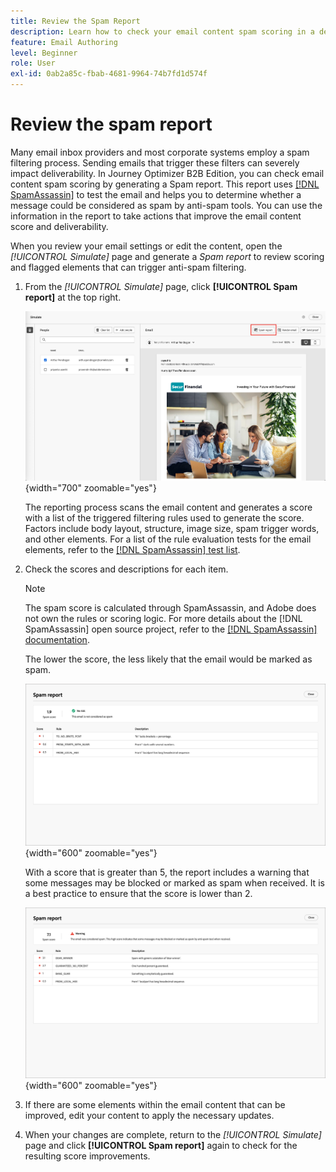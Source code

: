 ```yaml
---
title: Review the Spam Report
description: Learn how to check your email content spam scoring in a dedicated Spam report that predicts if ISPs or Mailbox providers would consider it as a spam or not.
feature: Email Authoring
level: Beginner
role: User
exl-id: 0ab2a85c-fbab-4681-9964-74b7fd1d574f
---
```

# Review the spam report

Many email inbox providers and most corporate systems employ a spam filtering process. Sending emails that trigger these filters can severely impact deliverability. In Journey Optimizer B2B Edition, you can check email content spam scoring by generating a Spam report. This report uses [[!DNL SpamAssassin]](https://spamassassin.apache.org/) to test the email and helps you to determine whether a message could be considered as spam by anti-spam tools. You can use the information in the report to take actions that improve the email content score and deliverability. 

When you review your email settings or edit the content, open the _[!UICONTROL Simulate]_ page and generate a _Spam report_ to review scoring and flagged elements that can trigger anti-spam filtering.

1. From the _[!UICONTROL Simulate]_ page, click **[!UICONTROL Spam report]** at the top right.

    ![Spam report button](./assets/email-spam-report-button.png){width="700" zoomable="yes"}

   The reporting process scans the email content and generates a score with a list of the triggered filtering rules used to generate the score. Factors include body layout, structure, image size, spam trigger words, and other elements. For a list of the rule evaluation tests for the email elements, refer to the [[!DNL SpamAssassin] test list](https://spamassassin.apache.org/old/tests_3_0_x.html).

1. Check the scores and descriptions for each item.

   >[!NOTE]
   >
   >The spam score is calculated through SpamAssassin, and Adobe does not own the rules or scoring logic. For more details about the [!DNL SpamAssassin] open source project, refer to the [[!DNL SpamAssassin] documentation](https://cwiki.apache.org/confluence/display/SPAMASSASSIN/).

   The lower the score, the less likely that the email would be marked as spam.

   ![Spam report positive score](./assets/email-spam-report-positive.png){width="600" zoomable="yes"}

   With a score that is greater than 5, the report includes a warning that some messages may be blocked or marked as spam when received. It is a best practice to ensure that the score is lower than 2.

   ![Spam report nagative score](./assets/email-spam-report-negative.png){width="600" zoomable="yes"} 

1. If there are some elements within the email content that can be improved, edit your content to apply the necessary updates.

1. When your changes are complete, return to the _[!UICONTROL Simulate]_ page and  click **[!UICONTROL Spam report]** again to check for the resulting score improvements.
